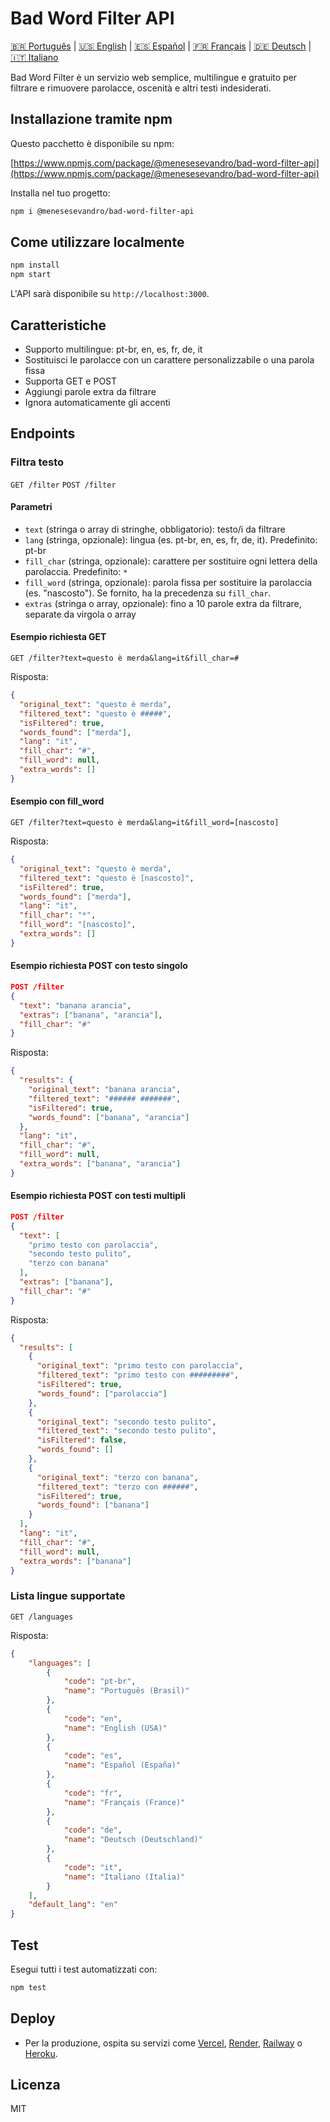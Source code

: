 # Bad Word Filter API

[🇧🇷 Português](README.pt.md) | [🇺🇸 English](README.md) | [🇪🇸 Español](README.es.md) | [🇫🇷 Français](README.fr.md) | [🇩🇪 Deutsch](README.de.md) | [🇮🇹 Italiano](README.it.md)

Bad Word Filter è un servizio web semplice, multilingue e gratuito per filtrare e rimuovere parolacce, oscenità e altri testi indesiderati.

## Installazione tramite npm

Questo pacchetto è disponibile su npm:

[https://www.npmjs.com/package/@menesesevandro/bad-word-filter-api](https://www.npmjs.com/package/@menesesevandro/bad-word-filter-api)

Installa nel tuo progetto:
```bash
npm i @menesesevandro/bad-word-filter-api
```

## Come utilizzare localmente

```bash
npm install
npm start
```
L'API sarà disponibile su `http://localhost:3000`.

## Caratteristiche
- Supporto multilingue: pt-br, en, es, fr, de, it
- Sostituisci le parolacce con un carattere personalizzabile o una parola fissa
- Supporta GET e POST
- Aggiungi parole extra da filtrare
- Ignora automaticamente gli accenti

## Endpoints

### Filtra testo
`GET /filter`
`POST /filter`

#### Parametri
- `text` (stringa o array di stringhe, obbligatorio): testo/i da filtrare
- `lang` (stringa, opzionale): lingua (es. pt-br, en, es, fr, de, it). Predefinito: pt-br
- `fill_char` (stringa, opzionale): carattere per sostituire ogni lettera della parolaccia. Predefinito: `*`
- `fill_word` (stringa, opzionale): parola fissa per sostituire la parolaccia (es. "nascosto"). Se fornito, ha la precedenza su `fill_char`.
- `extras` (stringa o array, opzionale): fino a 10 parole extra da filtrare, separate da virgola o array

#### Esempio richiesta GET
```
GET /filter?text=questo è merda&lang=it&fill_char=#
```
Risposta:
```json
{
  "original_text": "questo è merda",
  "filtered_text": "questo è #####",
  "isFiltered": true,
  "words_found": ["merda"],
  "lang": "it",
  "fill_char": "#",
  "fill_word": null,
  "extra_words": []
}
```

#### Esempio con fill_word
```
GET /filter?text=questo è merda&lang=it&fill_word=[nascosto]
```
Risposta:
```json
{
  "original_text": "questo è merda",
  "filtered_text": "questo è [nascosto]",
  "isFiltered": true,
  "words_found": ["merda"],
  "lang": "it",
  "fill_char": "*",
  "fill_word": "[nascosto]",
  "extra_words": []
}
```

#### Esempio richiesta POST con testo singolo
```json
POST /filter
{
  "text": "banana arancia",
  "extras": ["banana", "arancia"],
  "fill_char": "#"
}
```
Risposta:
```json
{
  "results": {
    "original_text": "banana arancia",
    "filtered_text": "###### #######",
    "isFiltered": true,
    "words_found": ["banana", "arancia"]
  },
  "lang": "it",
  "fill_char": "#",
  "fill_word": null,
  "extra_words": ["banana", "arancia"]
}
```

#### Esempio richiesta POST con testi multipli
```json
POST /filter
{
  "text": [
    "primo testo con parolaccia",
    "secondo testo pulito",
    "terzo con banana"
  ],
  "extras": ["banana"],
  "fill_char": "#"
}
```
Risposta:
```json
{
  "results": [
    {
      "original_text": "primo testo con parolaccia",
      "filtered_text": "primo testo con #########",
      "isFiltered": true,
      "words_found": ["parolaccia"]
    },
    {
      "original_text": "secondo testo pulito",
      "filtered_text": "secondo testo pulito",
      "isFiltered": false,
      "words_found": []
    },
    {
      "original_text": "terzo con banana",
      "filtered_text": "terzo con ######",
      "isFiltered": true,
      "words_found": ["banana"]
    }
  ],
  "lang": "it",
  "fill_char": "#",
  "fill_word": null,
  "extra_words": ["banana"]
}
```

### Lista lingue supportate
`GET /languages`

Risposta:
```json
{
    "languages": [
        {
            "code": "pt-br",
            "name": "Português (Brasil)"
        },
        {
            "code": "en",
            "name": "English (USA)"
        },
        {
            "code": "es",
            "name": "Español (España)"
        },
        {
            "code": "fr",
            "name": "Français (France)"
        },
        {
            "code": "de",
            "name": "Deutsch (Deutschland)"
        },
        {
            "code": "it",
            "name": "Italiano (Italia)"
        }
    ],
    "default_lang": "en"
}
```

## Test
Esegui tutti i test automatizzati con:
```bash
npm test
```

## Deploy
- Per la produzione, ospita su servizi come [Vercel](https://vercel.com/), [Render](https://render.com/), [Railway](https://railway.app/) o [Heroku](https://heroku.com/).

## Licenza
MIT
